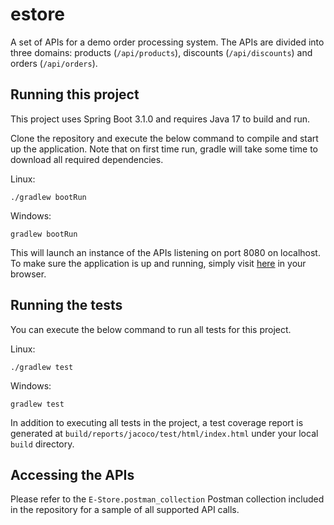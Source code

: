 # estore
A set of APIs for a demo order processing system. The APIs are divided into three 
domains: products (`/api/products`), discounts (`/api/discounts`) and orders (`/api/orders`).

## Running this project

This project uses Spring Boot 3.1.0 and requires Java 17 to build and run. 

Clone the repository and execute the below command to compile and start up the application.
Note that on first time run, gradle will take some time to download all required dependencies.

Linux:
```
./gradlew bootRun
```

Windows:
```
gradlew bootRun
```

This will launch an instance of the APIs listening on port 8080 on localhost. To make sure
the application is up and running, simply visit [here](http://localhost:8080) in your browser.

## Running the tests

You can execute the below command to run all tests for this project.

Linux:
```
./gradlew test
```

Windows:
```
gradlew test
```

In addition to executing all tests in the project, a test coverage report is generated at
`build/reports/jacoco/test/html/index.html` under your local `build` directory.

## Accessing the APIs

Please refer to the `E-Store.postman_collection` Postman collection included in the repository
for a sample of all supported API calls.